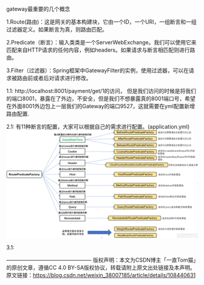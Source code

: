 





gateway最重要的几个概念

1.Route(路由)：这是网关的基本构建块，它由一个ID，一个URI，一组断言和一组过滤器定义。如果断言为真，则路由匹配。

2.Predicate（断言）：输入类类是一个ServerWebExchange。我们可以使用它来匹配来自HTTP请求的任何内容，例如headers。如果请求与断言相匹配则进行路由。

3.Filter（过滤器）：Spring框架中GatewayFilter的实例，使用过滤器，可以在请求被路由前或者后对请求进行修改。

1.1: http://localhost:8001/payment/get/1的访问，
但是我们访问的时候是将我们的端口8001，暴露在了外边，不安全，但是我们不想暴露真的8001端口号，希望在外面8001外边包上一层我们的Gateway的端口9527，这就需要在yml配置新增路由配置.

2.1: 有11种断言的配置，大家可以根据自己的需求进行配置。(application.yml)
![img.png](img.png)

3.1: 


————————————————
版权声明：本文为CSDN博主「一直Tom猫」的原创文章，遵循CC 4.0 BY-SA版权协议，转载请附上原文出处链接及本声明。
原文链接：https://blog.csdn.net/weixin_38007185/article/details/108440631